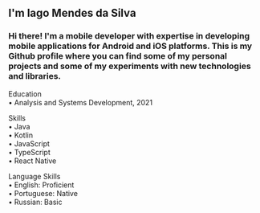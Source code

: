 ## I'm Iago Mendes da Silva ##

### Hi there! I'm a mobile developer with expertise in developing mobile applications for Android and iOS platforms. This is my Github profile where you can find some of my personal projects and some of my experiments with new technologies and libraries. ###

Education<br>
• Analysis and Systems Development, 2021

Skills<br>
• Java<br>
• Kotlin<br>
• JavaScript<br>
• TypeScript<br>
• React Native<br>

Language Skills<br>
• English: Proficient<br>
• Portuguese: Native<br>
• Russian: Basic
